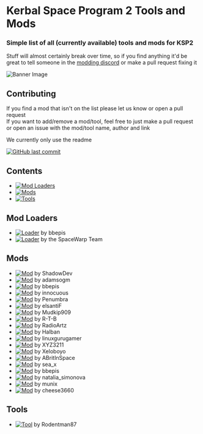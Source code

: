 # Kerbal Space Program 2 Tools and Mods
### Simple list of all (currently available) tools and mods for KSP2
Stuff will almost certainly break over time, so if you find anything it'd be great to tell someone in the [modding discord](https://discord.gg/3D7Yj9SJ8n) or make a pull request fixing it

![Banner Image](https://i.imgur.com/TURXsC7.jpg)

## Contributing
If you find a mod that isn't on the list please let us know or open a pull request <br>
If you want to add/remove a mod/tool, feel free to just make a pull request or open an issue with the mod/tool name, author and link

We currently only use the readme

[![GitHub last commit](https://img.shields.io/github/last-commit/warior456/KSP-2-tools-and-mods)](https://github.com/warior456/KSP-2-tools-and-mods/commits/main)

## Contents
- [![Mod Loaders](https://img.shields.io/badge/Mod_Loaders-red)](#mod-loaders)
- [![Mods](https://img.shields.io/badge/Mods-green)](#mods)
- [![Tools](https://img.shields.io/badge/Tools-blue)](#tools)

## Mod Loaders
- [![Loader](https://img.shields.io/badge/Loader-BepInEx-red)](https://spacedock.info/mod/3255/BepInEx%20for%20KSP%202) by bbepis
- [![Loader](https://img.shields.io/badge/Loader-SpaceWarp-red)](https://github.com/X606/SpaceWarp) by the SpaceWarp Team

## Mods

- [![Mod](https://img.shields.io/badge/Mod-Cheat_Menu-green)](https://spacedock.info/mod/3266/Cheats%20Menu) by ShadowDev
- [![Mod](https://img.shields.io/badge/Mod-Custom_Flags-green)](https://spacedock.info/mod/3262/Custom%20Flags) by adamsogm
- [![Mod](https://img.shields.io/badge/Mod-CustomFlagLoader-green)](https://forum.kerbalspaceprogram.com/index.php?/topic/212988-customflagloader-load-custom-flags/) by bbepis
- [![Mod](https://img.shields.io/badge/Mod-FPS_Limiter-green)](https://spacedock.info/mod/3259/FPS%20Limiter) by innocuous
- [![Mod](https://img.shields.io/badge/Mod-Kerbal_Joint_Re--Reinforcement-green)](https://github.com/penumbra779/Kerbal-Joint-Re-Reinforcement) by Penumbra
- [![Mod](https://img.shields.io/badge/Mod-Kerbal_Optimization_Program_(KOPMod)-green)](https://github.com/elsantiF/KOPMod/releases/tag/0.1) by elsantiF
- [![Mod](https://img.shields.io/badge/Mod-KSP2--IVA-green)](https://github.com/Mudkip909/KSP2-IVA) by Mudkip909
- [![Mod](https://img.shields.io/badge/Mod-KSP_Simple_Steam_Launch-green)](https://github.com/R-T-B/KSSL) by R-T-B
- [![Mod](https://img.shields.io/badge/Mod-LagRemover-green)](https://spacedock.info/mod/3256/LagRemover) by RadioArtz
- [![Mod](https://img.shields.io/badge/Mod-Lazy_Orbit-green)](https://spacedock.info/mod/3258/Lazy%20Orbit) by Halban
- [![Mod](https://img.shields.io/badge/Mod-Less_Wobbly-green)](https://spacedock.info/mod/3267/Less%20Wobbly) by linuxgurugamer
- [![Mod](https://img.shields.io/badge/Mod-Maneuver_Node_Controller-green)](https://spacedock.info/mod/3270/Maneuver%20Node%20Controller) by XYZ3211
- [![Mod](https://img.shields.io/badge/Mod-NotEnoughShips-green)](https://github.com/Xeloboyo/NotEnoughShips) by Xeloboyo
- [![Mod](https://img.shields.io/badge/Mod-Rendezvous_Cheat-green)](https://github.com/ABritInSpace/RendezvousCheat-KSP2) by ABritInSpace
- [![Mod](https://img.shields.io/badge/Mod-Small_Debug_Window-green)](https://spacedock.info/mod/3263/Small%20Debug%20Window) by sea_x
- [![Mod](https://img.shields.io/badge/Mod-SpaceWarp_loader_for_BepInEx-green)](https://spacedock.info/mod/3265/SpaceWarp%20loader%20for%20BepInEx) by bbepis
- [![Mod](https://img.shields.io/badge/Mod-StageInfo-green)](https://spacedock.info/mod/3272/Stage%20Info) by natalia_simonova
- [![Mod](https://img.shields.io/badge/Mod-Sticky_Orbit_Markers-green)](https://spacedock.info/mod/3264/Sticky%20Orbit%20Markers) by munix
- [![Mod](https://img.shields.io/badge/Mod-Unity_Explorer_for_Space_Warp-green)](https://spacedock.info/mod/3268/Unity%20Explorer%20for%20Space%20Warp) by cheese3660


## Tools
- [![Tool](https://img.shields.io/badge/Tool-KSP2_Save_Viewer-blue)](https://ksp-2-save-viewer.likesdinosaurs.com/) by Rodentman87